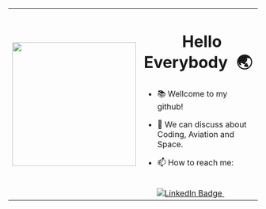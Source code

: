 <table>
  <tr>
    <td><div id="header" align="left">
  <img src="https://media2.giphy.com/media/1sgetPM00wWqJpVUTl/200w.webp?cid=ecf05e47fv3lfr0hdo0hhttfbaaxl30sp5d9bpk3hmiy961h&rid=200w.webp&ct=s" width="250"/>
</div></td>
    <td><h1>&nbsp; &nbsp; &nbsp; &nbsp; &nbsp;Hello Everybody &nbsp;🌏 </h1>

- 📚 Wellcome to my github! 
- 💬 We can discuss about Coding, Aviation and Space. 

- 📫 How to reach me: 
<br>
<div id="badges">&nbsp; &nbsp; &nbsp;
  <a href="https://www.linkedin.com/in/marius-dadurka/">
    <img src="https://img.shields.io/badge/LinkedIn-blue?style=for-the-badge&logo=linkedin&logoColor=white" alt="LinkedIn Badge"/>
  </a> &nbsp; &nbsp;
<!--   <a href="https://twitter.com/mdadurka">
    <img src="https://img.shields.io/badge/Twitter-blue?style=for-the-badge&logo=twitter&logoColor=white" alt="Twitter Badge"/>
  </a> &nbsp; &nbsp;
  <a href="https://www.youtube.com/@mariusdadurka">
    <img src="https://img.shields.io/badge/Youtube-blue?style=for-the-badge&logo=youtube&logoColor=white" alt="Youtube Badge"/>
  </a> -->
</div></td>
  </tr>






<!--
**MariusKuria/MariusKuria** is a ✨ _special_ ✨ repository because its `README.md` (this file) appears on your GitHub profile.

Here are some ideas to get you started:

- 🔭 I’m currently working on ...

- 👯 I’m looking to collaborate on ...
- 🤔 I’m looking for help with ...
- 💬 Ask me about ...

- 😄 Pronouns: ...
- ⚡ Fun fact: ...
-->

